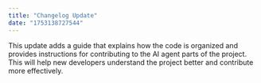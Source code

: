 ```yaml
---
title: "Changelog Update"
date: "1753138727544"
---
```


This update adds a guide that explains how the code is organized and provides instructions for contributing to the AI agent parts of the project. This will help new developers understand the project better and contribute more effectively.

